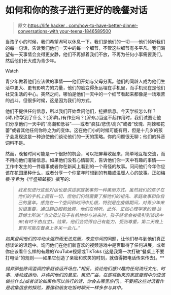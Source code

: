 # 如何和你的孩子进行更好的晚餐对话

> 原文:[https://life hacker . com/how-to-have-better-dinner-conversations-with your-teena-1846589500](https://lifehacker.com/how-to-have-better-dinner-conversations-with-your-teena-1846589500)

当孩子小的时候，我们希望*和*可以休息一下。我们是他们的一切——他们倾听我们的每一句话，告诉我们他们一天中的每一个细节，不管这些细节有多平凡。我们渴望有一天事情会变得更安静，他们不再抓着我们不放，不再为任何小事需要我们。然后他们长大成为青少年。

Watch

青少年做着他们应该做的事情——他们开始与父母分离。他们的同龄人成为他们生活中更大、更有影响力的力量，他们的脸变得永远埋在手机里，而手机现在是他们社交生活的中心。突然之间，哪怕是他们一天中的一个细节看起来都像是一场艰苦的战斗。但很多时候，这是因为我们的方式。

他们不提供任何信息，所以我们开始盘问他们，挖掘信息。今天学校怎么样？(*晴。*)你学到了什么？(*没事*)。)有作业吗？(*没有*。)当这不起作用时，我们试图让他们分享他们一天中的“高潮和低谷”——或者“疯狂/悲伤/高兴”或者“玫瑰、荆棘和花蕾”或者其他任何你称之为的变体。这在他们小的时候可能有用，但是十几岁的孩子会发现这是一种迫使他们谈论他们的一天的策略。你的问题很无聊；他们的抖音饲料不是。

然而，晚餐时间可能是一个很好的机会，可以把屏幕收起来，简单地互相交流，而不用向他们灌输信息。如果他们没有心情聊天，告诉他们你一天中有趣的事情——工作中发生的一件趣事或者你在新闻上看到的一个奇怪的故事。问问他们今年你应该在花园里种什么，或者分享一个你童年时想到的有趣或温暖人心的故事。正如梅根·李希为《华盛顿邮报》撰写的[](https://www.washingtonpost.com/lifestyle/on-parenting/leahy-teens-pandemic/2020/12/29/faba751c-492d-11eb-a9d9-1e3ec4a928b9_story.html)**:**

> *我发现进行这些对话也是讲述家庭故事的一种美丽方式。虽然我们的孩子在他们的手机上拥有一切，但他们仍然需要了解他们的祖先、家庭故事和你自己的童年。感觉在一个空间和时间中扎根，特别是在疫情期间，对青少年来说很重要，通过翻白眼和耸肩，他们在倾听。此外，正如心理学家约翰·达菲博士所说:“当父母让孩子有机地参与进来时，孩子经常会被吸引到谈话中来(有时不由自主)。结果，他们会觉得自己有能力，受到尊重，第二天晚上更有可能在餐桌上多呆一会儿。”*

*如果盘问他们的冲动太强烈而无法克服，改变你问的*问题，让他们参与到他们真正想谈论的话题中。询问他们在他们新喜欢的视频游戏中是否取得了任何进展，或者你应该看什么样的有趣的YouTube视频或TikToks (这是我第一次打破“餐桌上不要打电话”的规则——如果它创造了亲密和欢笑的时刻，就值得把电话传来传去)。**

*抛弃那些陈词滥调的家庭谈话开场白。”相反，谈论他们感兴趣的任何流行文化、时事、活动或运动，并询问他们的意见。集思广益，在即将到来的家庭度假中你应该做些什么(或者谈论如果你可以旅行的话，你会去哪里旅行)。不要把这些对话看作是收集信息的探险，要像和朋友吃饭时聊天一样多参与其中。*